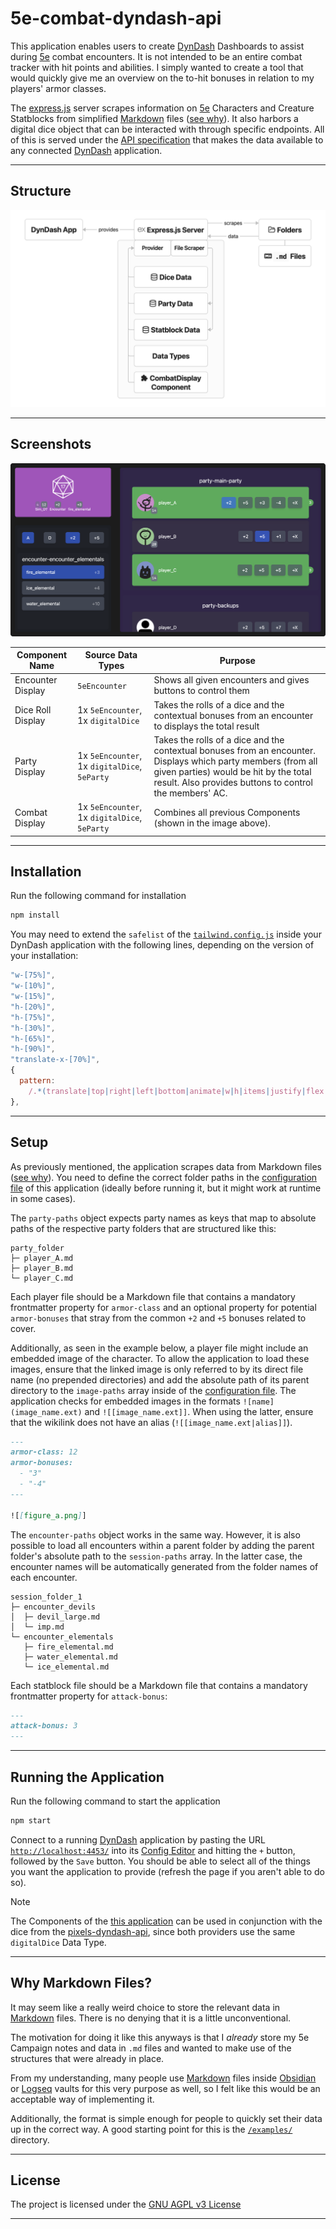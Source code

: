 # 5e-combat-dyndash-api

This application enables users to create [DynDash](https://github.com/dd-framework/DynDash) Dashboards to assist during [5e](https://roll20.net/compendium/dnd5e/) combat encounters. It is not intended to be an entire combat tracker with hit points and abilities. I simply wanted to create a tool that would quickly give me an overview on the to-hit bonuses in relation to my players' armor classes.

The [express.js](https://expressjs.com) server scrapes information on [5e](https://roll20.net/compendium/dnd5e/) Characters and Creature Statblocks from simplified [Markdown](https://en.wikipedia.org/wiki/Markdown) files ([see why](#why-markdown-files)). It also harbors a digital dice object that can be interacted with through specific endpoints. All of this is served under the [API specification](https://github.com/dd-framework/DynDash/blob/main/example_provider/API_SPECIFICATION.md) that makes the data available to any connected [DynDash](https://github.com/dd-framework/DynDash) application.

---

## Structure

![Structure_Graph](/resources/5e_Combat_DynDash_API.png)

---

## Screenshots

![Component_Screenshot](/resources/Example_Screenshot.png)

| Component Name    | Source Data Types                             | Purpose                                                                                                                                                                                                           |
| ----------------- | --------------------------------------------- | ----------------------------------------------------------------------------------------------------------------------------------------------------------------------------------------------------------------- |
| Encounter Display | `5eEncounter`                                 | Shows all given encounters and gives buttons to control them                                                                                                                                                      |
| Dice Roll Display | 1x `5eEncounter`, 1x `digitalDice`            | Takes the rolls of a dice and the contextual bonuses from an encounter to displays the total result                                                                                                                |
| Party Display     | 1x `5eEncounter`, 1x `digitalDice`, `5eParty` | Takes the rolls of a dice and the contextual bonuses from an encounter. Displays which party members (from all given parties) would be hit by the total result. Also provides buttons to control the members' AC. |
| Combat Display    | 1x `5eEncounter`, 1x `digitalDice`, `5eParty` | Combines all previous Components (shown in the image above).                                                                                                                                                      |

---

## Installation

Run the following command for installation
```sh
npm install
```

You may need to extend the `safelist` of the [`tailwind.config.js`](https://github.com/dd-framework/DynDash/blob/main/tailwind.config.js) inside your DynDash application with the following lines, depending on the version of your installation:
```js
"w-[75%]",
"w-[10%]",
"w-[15%]",
"h-[20%]",
"h-[75%]",
"h-[30%]",
"h-[65%]",
"h-[90%]",
"translate-x-[70%]",
{
  pattern:
    /.*(translate|top|right|left|bottom|animate|w|h|items|justify|flex|rounded|px|py|p).*/,
},
```

---

## Setup

As previously mentioned, the application scrapes data from Markdown files ([see why](#why-markdown-files)). You need to define the correct folder paths in the [configuration file](/5e_combat_provider/config.json) of this application (ideally before running it, but it might work at runtime in some cases).

The `party-paths` object expects party names as keys that map to absolute paths of the respective party folders that are structured like this:

```
party_folder
├─ player_A.md
├─ player_B.md
└─ player_C.md
```

Each player file should be a Markdown file that contains a mandatory frontmatter property for `armor-class` and an optional property for potential `armor-bonuses` that stray from the common `+2` and `+5` bonuses related to cover.

Additionally, as seen in the example below, a player file might include an embedded image of the character. To allow the application to load these images, ensure that the linked image is only referred to by its direct file name (no prepended directories) and add the absolute path of its parent directory to the `image-paths` array inside of the [configuration file](/5e_combat_provider/config.json). The application checks for embedded images in the formats `![name](image_name.ext)` and `![[image_name.ext]]`. When using the latter, ensure that the wikilink does not have an alias (`![[image_name.ext|alias]]`).

```markdown
---
armor-class: 12
armor-bonuses:
  - "3"
  - "-4"
---

![[figure_a.png]]
```

The `encounter-paths` object works in the same way. However, it is also possible to load all encounters within a parent folder by adding the parent folder's absolute path to the `session-paths` array. In the latter case, the encounter names will be automatically generated from the folder names of each encounter.

```
session_folder_1
├─ encounter_devils
│  ├─ devil_large.md
│  └─ imp.md
└─ encounter_elementals
   ├─ fire_elemental.md
   ├─ water_elemental.md
   └─ ice_elemental.md
```

Each statblock file should be a Markdown file that contains a mandatory frontmatter property for `attack-bonus`:

```markdown
---
attack-bonus: 3
---
```

---

## Running the Application

Run the following command to start the application
```sh
npm start
```

Connect to a running [DynDash](https://github.com/dd-framework/DynDash) application by pasting the URL [`http://localhost:4453/`](http://localhost:4453/) into its [Config Editor](http://localhost:3002/) and hitting the `+` button, followed by the `Save` button. You should be able to select all of the things you want the application to provide (refresh the page if you aren't able to do so).

> [!NOTE]
> The Components of the [this application](https://github.com/KiljanK/5e-combat-dyndash-api) can be used in conjunction with the dice from the [pixels-dyndash-api](https://github.com/KiljanK/pixels-dyndash-api), since both providers use the same `digitalDice` Data Type.

---

## Why Markdown Files?

It may seem like a really weird choice to store the relevant data in [Markdown](https://en.wikipedia.org/wiki/Markdown) files. There is no denying that it is a little unconventional.

The motivation for doing it like this anyways is that I _already_ store my 5e Campaign notes and data in `.md` files and wanted to make use of the structures that were already in place.

From my understanding, many people use [Markdown](https://en.wikipedia.org/wiki/Markdown) files inside [Obsidian](http://obsidian.md) or [Logseq](https://logseq.com) vaults for this very purpose as well, so I felt like this would be an acceptable way of implementing it.

Additionally, the format is simple enough for people to quickly set their data up in the correct way. A good starting point for this is the [`/examples/`](/examples/README.md) directory.

---

## License

The project is licensed under the [GNU AGPL v3 License](https://www.gnu.org/licenses/agpl-3.0.de.html)

---